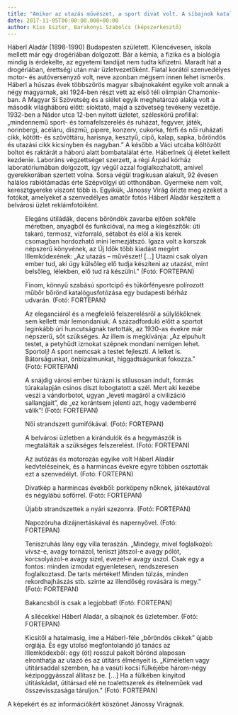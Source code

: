 ```yaml
---
title: "Amikor az utazás művészet, a sport divat volt. A síbajnok katalógusfotói a harmincas évekből"
date: 2017-11-05T00:00:00.000+00:00
author: Kiss Eszter, Barakonyi Szabolcs (képszerkesztő)
---
```


Háberl Aladár (1898-1990) Budapesten született. Kilencévesen, iskola mellett már egy drogériában dolgozott. Bár a kémia, a fizika és a biológia mindig is érdekelte, az egyetemi tandíjat nem tudta kifizetni. Maradt hát a drogériában, érettségi után már üzletvezetőként. Fiatal korától szenvedélyes motor- és autóversenyző volt, neve azonban mégsem innen lehet ismerős. Háberl a húszas évek többszörös magyar síbajnokaként egyike volt annak a négy magyarnak, aki 1924-ben részt vett az első téli olimpián Chamonix-ban. A Magyar Sí Szövetség és a síélet egyik meghatározó alakja volt a második világháború előtt: síoktató, majd a szövetség tevékeny vezetője. 1932-ben a Nádor utca 12-ben nyitott üzletet, széleskörű profillal: „mindennemű sport- és tornafelszerelés és ruházat, fegyver, játék, norinbergi, acéláru, díszmű, pipere, konzerv, cukorka, férfi és női ruházati cikk, kötött- és szövöttáru, harisnya, kesztyű, cipő, kalap, sapka, bőröndös és utazási cikk kicsinyben és nagyban.” A később a Váci utcába költözött boltot és raktárát a háború alatt bombatalálat érte. Háberlnek új életet kellett kezdenie. Laboráns végzettséget szerzett, a régi Árpád kórház laboratóriumában dolgozott, így végül azzal foglalkozhatott, amivel gyerekkorában szertett volna. Sorsa végül tragikusan alakult, 92 évesen halálos rablótámadás érte Szépvölgyi úti otthonában. Gyermeke nem volt, keresztgyereke viszont több is. Egyikük, Jánossy Virág őrizte meg ezeket a fotókat, amelyeket a szenvedélyes amatőr fotós Háberl Aladár készített a belvárosi üzlet reklámfotóiként.

<figure>
<img src="/images/18523901_d185adc360bb497378aea43446d00898_wm.jpg" alt="" />
<figcaption>Elegáns útiládák, decens bőröndök zavarba ejtően sokféle méretben, anyagból és funkcióval, na meg a kiegészítők: úti takaró, termosz, vízforraló, sétabot és elöl a kis kerek csomagban hordozható mini lemezjátszó. Igaza volt a korszak népszerű könyvének, az Új Idők több kiadást megért Illemkódexének: „Az utazás – művészet! […] Utazni csak olyan ember tud, aki úgy külsőleg elő tudja készíteni az utazást, mint belsőleg, lélekben, elő tud rá készülni.” (Fotó: FORTEPAN)</figcaption>
</figure>

<figure>
<img src="/images/18523931_8f2d180dcf0ddf314ebe13fdb20b27c2_wm.jpg" alt="" />
<figcaption>Finom, könnyű szabású sportcipő és tükörfényesre polírozott műbőr bőrönd katalógusfotózása egy budapesti bérház udvarán. (Fotó: FORTEPAN)</figcaption>
</figure>

<figure>
<img src="/images/18523917_a163440d45531ea3d33009af6d7a6db0_wm.jpg" alt="" />
<figcaption>Az eleganciáról és a megfelelő felszerelésről a súlylökőknek sem kellett már lemondaniuk. A századforduló előtt a sportot leginkább úri huncutságnak tartották, az 1930-as évekre már népszerű, sőt szükséges. Az illem is megkívánja: „Az elpuhult testet, a petyhüdt izmokat szépnek mondani nemigen lehet. Sportolj! A sport nemcsak a testet fejleszti. A lelket is. Bátorságunkat, önbizalmunkat, higgadtságunkat fokozza.” (Fotó: FORTEPAN)</figcaption>
</figure>

<figure>
<img src="/images/18523929_432abc1f5e375600ea4783e3d10032b6_wm.jpg" alt="" />
<figcaption>A snájdig városi ember túrázni is stílusosan indult, formás túrakalapján csinos díszt lobogtatott a szél. Mert aki kezébe veszi a vándorbotot, ugyan „leveti magáról a civilizáció sallangjait”, de „ez korántsem jelenti azt, hogy vademberré válik”! (Fotó: FORTEPAN)</figcaption>
</figure>

<figure>
<img src="/images/18523909_c0d8567eddf99d953d9434cefbd13f8d_wm.jpg" alt="" />
<figcaption>Női strandszett gumifókával. (Fotó: FORTEPAN)</figcaption>
</figure>

<figure>
<img src="/images/18523927_7c4eddafcaead600c13123f20f3f223f_wm.jpg" alt="" />
<figcaption>A belvárosi üzletben a kirándulók és a hegymászók is megtalálták a szükséges felszerelést. (Fotó: FORTEPAN)</figcaption>
</figure>

<figure>
<img src="/images/18523925_b743762b991609ba369d51d5db9f09e0_wm.jpg" alt="" />
<figcaption>Az autózás és motorozás egyike volt Háberl Aladár kedvteléseinek, és a harmincas évekre egyre többen osztották ezt a szenvedélyt. (Fotó: FORTEPAN)</figcaption>
</figure>

<figure>
<img src="/images/18523905_c0072ccf570eab203f8dff7c4fc06b2e_wm.jpg" alt="" />
<figcaption>Divatkép a harmincas évekből: porköpeny nőknek, játékautóval és négylábú sofőrrel. (Fotó: FORTEPAN)</figcaption>
</figure>

<figure>
<img src="/images/18523919_d8d4efbc237410882249ab1ab8cb0093_wm.jpg" alt="" />
<figcaption>Újabb strandszettek a nyári szezonra. (Fotó: FORTEPAN)</figcaption>
</figure>

<figure>
<img src="/images/18523907_3fe91ea51874d4059aab14eac89304f9_wm.jpg" alt="" />
<figcaption>Napozóruha dizájnertáskával és napernyővel. (Fotó: FORTEPAN)</figcaption>
</figure>

<figure>
<img src="/images/18523933_56b95633951986391dadaf46d79081de_wm.jpg" alt="" />
<figcaption>Teniszruhás lány egy villa teraszán. „Mindegy, mivel foglalkozol: vívsz-e, avagy tornázol, teniszt játszol-e avagy pólót, korcsolyázol-e avagy sízel, evezel-e avagy úszol. Csak egy a fontos: minden izmodat egyenletesen, rendszeresen foglalkoztasd. De tarts mértéket! Minden túlzás, minden rekordhajhászás stb. szinte az illendőség rovására is megy.” (Fotó: FORTEPAN)</figcaption>
</figure>

<figure>
<img src="/images/18523915_bffee05abb4ff9862870f24d15f84b26_wm.jpg" alt="" />
<figcaption>Bakancsból is csak a legjobbat! (Fotó: FORTEPAN)</figcaption>
</figure>

<figure>
<img src="/images/18523903_f961e4fd89652e8316a897c61aa8ee55_wm.jpg" alt="" />
<figcaption>A sílécekkel Háberl Aladár, a síbajnok és üzletember. (Fotó: FORTEPAN)</figcaption>
</figure>

<figure>
<img src="/images/18523899_4993ab5b8baf0c22d342c06bbe0bdd3b_wm.jpg" alt="" />
<figcaption>Kicsitől a hatalmasig, íme a Háberl-féle „bőröndös cikkek” újabb orgiája. És egy utolsó megfontolandó jó tanács az Illemkódexből: egy (öt) rosszul pakolt bőrönd alaposan elronthatja az utazó és az útitárs élményeit is. „Kíméletlen vagy útitársaddal szemben, ha a vasúti kocsi fülkéjébe három-négy kézipoggyásszal állítasz be. […] Ha a fülkében kinyitod útitáskádat, útitársad elé ne toalettszerek és ételneműek vad összevisszasága táruljon.” (Fotó: FORTEPAN)</figcaption>
</figure>

A képekért és az információkért köszönet Jánossy Virágnak.
